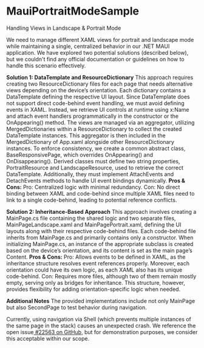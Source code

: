 # MauiPortraitModeSample
Handling Views in Landscape &amp; Portrait Mode

We need to manage different XAML views for portrait and landscape mode while maintaining a single, centralized behavior in our .NET MAUI application. We have explored two potential solutions (described below), but we couldn't find any official documentation or guidelines on how to handle this scenario effectively. 

**Solution 1: DataTemplate and ResourceDictionary**
This approach requires creating two ResourceDictionary files for each page that needs alternative views depending on the device’s orientation. Each dictionary contains a DataTemplate defining the respective UI layout.
Since DataTemplate does not support direct code-behind event handling, we must avoid defining events in XAML. Instead, we retrieve UI controls at runtime using x:Name and attach event handlers programmatically in the constructor or the OnAppearing() method.
The views are managed via an aggregator, utilizing MergedDictionaries within a ResourceDictionary to collect the created DataTemplate instances. This aggregator is then included in the MergedDictionary of App.xaml alongside other ResourceDictionary instances.
To enforce consistency, we create a common abstract class, BaseResponsivePage, which overrides OnAppearing() and OnDisappearing(). Derived classes must define two string properties, PortraitResource and LandscapeResource, used to retrieve the correct DataTemplate. Additionally, they must implement AttachEvents and DetachEvents methods to handle UI event bindings dynamically.
**Pros & Cons:**
Pro: Centralized logic with minimal redundancy.
Con: No direct binding between XAML and code-behind since multiple XAML files need to link to a single code-behind, leading to potential reference conflicts.

**Solution 2: Inheritance-Based Approach**
This approach involves creating a MainPage.cs file containing the shared logic and two separate files, MainPageLandscape.xaml and MainPagePortrait.xaml, defining the UI layouts along with their respective code-behind files.
Each code-behind file inherits from MainPage.cs and primarily contains only a constructor. When initializing MainPage.cs, an instance of the appropriate subclass is created based on the device’s orientation, and its content is set as the main page’s Content.
**Pros & Cons:**
Pro: Allows events to be defined in XAML, as the inheritance structure resolves event references properly. Moreover, each orientation could have its own logic, as each XAML also has its unique code-behind. 
Con: Requires more files, although two of them remain mostly empty, serving only as bridges for inheritance. This structure, however, provides flexibility for adding orientation-specific logic when needed.

**Additional Notes**
The provided implementations include not only MainPage but also SecondPage to test behavior during navigation.

Currently, using navigation via Shell (which prevents multiple instances of the same page in the stack) causes an unexpected crash. We reference the open issue[ #22563 on GitHub](https://github.com/dotnet/maui/issues/22563), but for demonstration purposes, we consider this acceptable within our scope.
